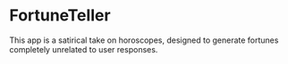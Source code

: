 # FortuneTeller
This app is a satirical take on horoscopes, designed to generate fortunes completely unrelated to user responses.
